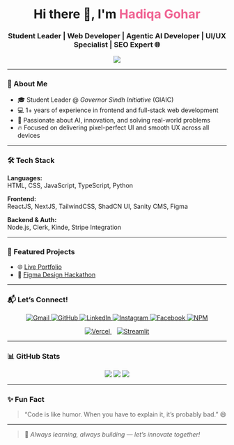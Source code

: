 <h1 align="center">Hi there 👋, I'm <span style="color:#f06292;"><b>Hadiqa Gohar</b></span></h1>
<h3 align="center">Student Leader | Web Developer | Agentic AI Developer | UI/UX Specialist | SEO Expert 🌐</h3>

<p align="center">
  <img src="https://readme-typing-svg.herokuapp.com?color=F7729D&center=true&vCenter=true&lines=Web+Developer+💻;UI%2FUX+Designer+🎨;SEO+Expert+📈;Agentic+AI+Developer+🤖;Tech+Enthusiast+🔥" />
</p>

---

### 💫 About Me

- 🎓 Student Leader @ *Governor Sindh Initiative* (GIAIC)  
- 💻 1+ years of experience in frontend and full-stack web development  
- 🧠 Passionate about AI, innovation, and solving real-world problems  
- 🔥 Focused on delivering pixel-perfect UI and smooth UX across all devices  

---

### 🛠️ Tech Stack

**Languages:**  
HTML, CSS, JavaScript, TypeScript, Python  

**Frontend:**  
ReactJS, NextJS, TailwindCSS, ShadCN UI, Sanity CMS, Figma  

**Backend & Auth:**  
Node.js, Clerk, Kinde, Stripe Integration  

---

### 📌 Featured Projects

- 🌐 [Live Portfolio](https://hg-superb-portfolio.vercel.app/)  
- 🎨 [Figma Design Hackathon](https://figma-design-hackathon.vercel.app/)

---

### 📬 Let’s Connect!

<p align="center">
  <a href="mailto:tasleemhadiqa76@gmail.com" target="_blank">
    <img src="https://img.shields.io/badge/Gmail-D14836?style=for-the-badge&logo=gmail&logoColor=white" alt="Gmail">
  </a>
  <a href="https://github.com/hadiqagohar" target="_blank">
    <img src="https://img.shields.io/badge/GitHub-181717?style=for-the-badge&logo=github&logoColor=white" alt="GitHub">
  </a>
  <a href="https://pk.linkedin.com/in/hadiqa-gohar-b64778300" target="_blank">
    <img src="https://img.shields.io/badge/LinkedIn-0A66C2?style=for-the-badge&logo=linkedin&logoColor=white" alt="LinkedIn">
  </a>
  <a href="https://www.instagram.com/hadiqagohar12/" target="_blank">
    <img src="https://img.shields.io/badge/Instagram-E4405F?style=for-the-badge&logo=instagram&logoColor=white" alt="Instagram">
  </a>
  <a href="https://www.facebook.com/p/Hadiqa-Gohar-61554985182774/" target="_blank">
    <img src="https://img.shields.io/badge/Facebook-1877F2?style=for-the-badge&logo=facebook&logoColor=white" alt="Facebook">
  </a>
  <a href="https://www.npmjs.com/~hadiqagohar" target="_blank">
    <img src="https://img.shields.io/badge/NPM-CB3837?style=for-the-badge&logo=npm&logoColor=white" alt="NPM">
  </a>
</p>

<!-- Added Vercel and Streamlit badges -->
<p align="center">
  <a href="https://vercel.com/hadiqa-gohar-s-projects" target="_blank" rel="noopener noreferrer">
    <img src="https://img.shields.io/badge/Vercel-000000?style=for-the-badge&logo=vercel&logoColor=white" alt="Vercel" />
  </a>
  &nbsp;&nbsp;
  <a href="https://share.streamlit.io/?utm_source=streamlit&utm_medium=referral&utm_campaign=main&utm_content=-ss-streamlit-io-topright" target="_blank" rel="noopener noreferrer">
    <img src="https://img.shields.io/badge/Streamlit-FF4B4B?style=for-the-badge&logo=streamlit&logoColor=white" alt="Streamlit" />
  </a>
</p>

---

### 📊 GitHub Stats

<p align="center">
  <img src="https://github-readme-stats.vercel.app/api?username=hadiqagohar&show_icons=true&theme=radical&hide_border=true" />
  <img src="https://github-readme-streak-stats.herokuapp.com?user=hadiqagohar&theme=radical&hide_border=true" />
  <img src="https://github-readme-stats.vercel.app/api/top-langs/?username=hadiqagohar&layout=compact&theme=radical&hide_border=true" />
</p>

---

### ✨ Fun Fact

> “Code is like humor. When you have to explain it, it’s probably bad.” 😄

---

> 🚀 *Always learning, always building — let’s innovate together!*
